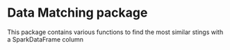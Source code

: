 # Data Matching package

This package contains various functions to find the most similar stings with a SparkDataFrame column